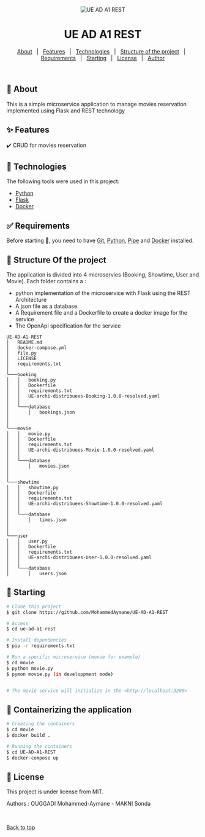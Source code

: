 <div align="center" id="top"> 
  <img src="./.github/app.gif" alt="UE AD A1 REST" />
</div>

<h1 align="center">UE AD A1 REST</h1>

<p align="center">
  <a href="#dart-about">About</a> &#xa0; | &#xa0; 
  <a href="#sparkles-features">Features</a> &#xa0; | &#xa0;
  <a href="#rocket-technologies">Technologies</a> &#xa0; | &#xa0;
  <a href="#dart_check_mark-Structure Of the project">Structure of the project</a> &#xa0; | &#xa0;
  <a href="#white_check_mark-requirements">Requirements</a> &#xa0; | &#xa0;
  <a href="#checkered_flag-starting">Starting</a> &#xa0; | &#xa0;
  <a href="#memo-license">License</a> &#xa0; | &#xa0;
  <a href="https://github.com/{{YOUR_GITHUB_USERNAME}}" target="_blank">Author</a>
</p>

<br>

## :dart: About ##

This is a simple microservice application to manage movies reservation implemented using Flask and REST technology
## :sparkles: Features ##

:heavy_check_mark: CRUD for movies reservation


## :rocket: Technologies ##

The following tools were used in this project:

- [Python](https://www.python.org/)
- [Flask](https://flask.palletsprojects.com/)
- [Docker](https://www.docker.com/)

## :white_check_mark: Requirements ##

Before starting :checkered_flag:, you need to have [Git](https://git-scm.com), [Python](https://www.python.org/), [Pipe](https://pypi.org/project/pip/) and [Docker](https://www.docker.com/) installed.


## :dart: Structure Of the project ##

The application is divided into 4 microservies (Booking, Showtime, User and Movie). 
Each folder contains a :
  - python implementation of the microservice with Flask using the REST Architecture
  - A json file as a database.
  - A Requirement file and a Dockerfile to create a docker image for the service
  - The OpenApi specification for the service
```
UE-AD-A1-REST
│   README.md
│   docker-compose.yml
│   file.py
│   LICENSE
│   requirements.txt  
│
└───booking
│   │   booking.py
│   │   Dockerfile
│   │   requirements.txt
│   │   UE-archi-distribuees-Booking-1.0.0-resolved.yaml
│   │
│   └───database
│       │   bookings.json
│
│   
└───movie
│   │   movie.py
│   │   Dockerfile
│   │   requirements.txt
│   │   UE-archi-distribuees-Movie-1.0.0-resolved.yaml
│   │
│   └───database
│       │   movies.json
│
│   
└───showtime
│   │   showtime.py
│   │   Dockerfile
│   │   requirements.txt
│   │   UE-archi-distribuees-Showtime-1.0.0-resolved.yaml
│   │
│   └───database
│       │   times.json
│
│   
└───user
│   │   user.py
│   │   Dockerfile
│   │   requirements.txt
│   │   UE-archi-distribuees-User-1.0.0-resolved.yaml
│   │
│   └───database
│       │   users.json
```

## :checkered_flag: Starting ##

```bash
# Clone this project
$ git clone https://github.com/MohammedAymane/UE-AD-A1-REST

# Access
$ cd ue-ad-a1-rest

# Install dependencies
$ pip -r requirements.txt

# Run a specific microservice (movie for example)
$ cd movie
$ python movie.py
$ pymon movie.py (in developpment mode)


# The movie service will initialize in the <http://localhost:3200>
```
## :checkered_flag: Containerizing the application ##
```bash
# Creating the containers
$ cd movie
$ docker build .

# Running the containers
$ cd UE-AD-A1-REST
$ docker-compose up

```

## :memo: License ##

This project is under license from MIT.


Authors : OUGGADI Mohammed-Aymane - MAKNI Sonda

&#xa0;

<a href="#top">Back to top</a>
